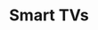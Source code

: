---
title: Smart TVs
layout: category
permalink: /categories/smart-tvs/
taxonomy: Smart TVs
category_bar: true
category_bar_sticky: true
redirect_to: https://developer.samsung.com/blog/en-us/
---